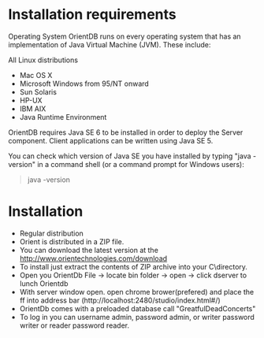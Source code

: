 Installation requirements
==========================

Operating System
OrientDB runs on every operating system that has an implementation of Java Virtual Machine (JVM). These include:

All Linux distributions
* Mac OS X
* Microsoft Windows from 95/NT onward
* Sun Solaris
* HP-UX
* IBM AIX
* Java Runtime Environment

OrientDB requires Java SE 6 to be installed in order to deploy the Server component. Client applications can be written using Java SE 5.

You can check which version of Java SE you have installed by typing "java -version" in a command shell (or a command prompt for Windows users):

> java -version



Installation
==============
* Regular distribution
* Orient is distributed in a ZIP file.
* You can download the latest version at the http://www.orientechnologies.com/download
* To install just extract the contents of ZIP archive into your C\\directory.
* Open you OrientDb File -> locate bin folder ->  open -> click dserver to lunch Orientdb
* With server window open. open chrome brower(prefered) and place the ff into address bar (http://localhost:2480/studio/index.html#/)
* OrientDb comes with a preloaded database call "GreatfulDeadConcerts"
* To log in you can username admin, password admin, or writer password writer or reader password reader.
